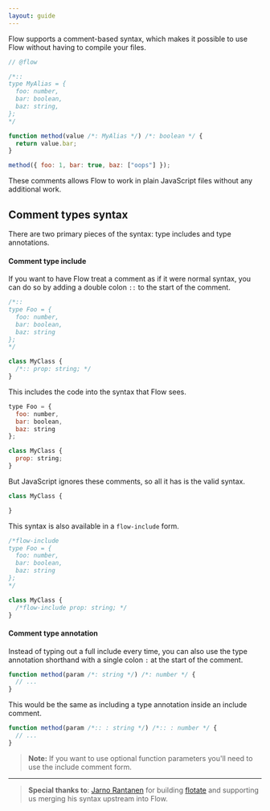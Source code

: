```yaml
---
layout: guide
---
```


Flow supports a comment-based syntax, which makes it possible to use Flow
without having to compile your files.

```js
// @flow

/*::
type MyAlias = {
  foo: number,
  bar: boolean,
  baz: string,
};
*/

function method(value /*: MyAlias */) /*: boolean */ {
  return value.bar;
}

method({ foo: 1, bar: true, baz: ["oops"] });
```

These comments allows Flow to work in plain JavaScript files without any
additional work.

## Comment types syntax <a class="toc" id="toc-comment-types-syntax" href="#toc-comment-types-syntax"></a>

There are two primary pieces of the syntax: type includes and type annotations.

#### Comment type include <a class="toc" id="toc-comment-type-include" href="#toc-comment-type-include"></a>

If you want to have Flow treat a comment as if it were normal syntax, you can
do so by adding a double colon `::` to the start of the comment.

```js
/*::
type Foo = {
  foo: number,
  bar: boolean,
  baz: string
};
*/

class MyClass {
  /*:: prop: string; */
}
```

This includes the code into the syntax that Flow sees.

```js
type Foo = {
  foo: number,
  bar: boolean,
  baz: string
};

class MyClass {
  prop: string;
}
```

But JavaScript ignores these comments, so all it has is the valid syntax.

```js
class MyClass {

}
```

This syntax is also available in a `flow-include` form.

```js
/*flow-include
type Foo = {
  foo: number,
  bar: boolean,
  baz: string
};
*/

class MyClass {
  /*flow-include prop: string; */
}
```

#### Comment type annotation <a class="toc" id="toc-comment-type-annotation" href="#toc-comment-type-annotation"></a>

Instead of typing out a full include every time, you can also use the type
annotation shorthand with a single colon `:` at the start of the comment.

```js
function method(param /*: string */) /*: number */ {
  // ...
}
```

This would be the same as including a type annotation inside an include
comment.

```js
function method(param /*:: : string */) /*:: : number */ {
  // ...
}
```

> **Note:** If you want to use optional function parameters you'll need to use
> the include comment form.

---

> **Special thanks to**: [Jarno Rantanen](https://github.com/jareware) for
> building [flotate](https://github.com/jareware/flotate) and supporting us
> merging his syntax upstream into Flow.
